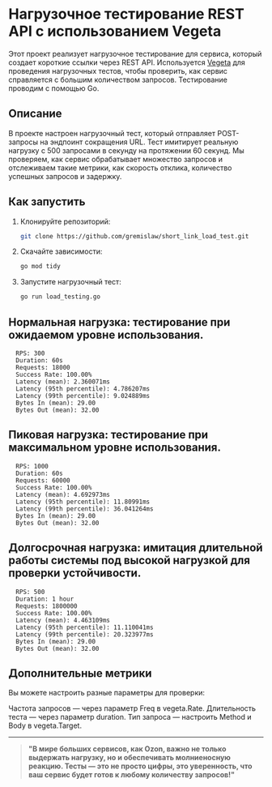 # Нагрузочное тестирование REST API с использованием Vegeta

Этот проект реализует нагрузочное тестирование для сервиса, который создает короткие ссылки через REST API. Используется [Vegeta](https://github.com/tsenart/vegeta) для проведения нагрузочных тестов, чтобы проверить, как сервис справляется с большим количеством запросов. Тестирование проводим с помощью Go.

## Описание

В проекте настроен нагрузочный тест, который отправляет POST-запросы на эндпоинт сокращения URL. Тест имитирует реальную нагрузку с 500 запросами в секунду на протяжении 60 секунд. Мы проверяем, как сервис обрабатывает множество запросов и отслеживаем такие метрики, как скорость отклика, количество успешных запросов и задержку.

## Как запустить

1. Клонируйте репозиторий:
   ```bash
   git clone https://github.com/gremislaw/short_link_load_test.git
   ```
2. Скачайте зависимости:
   ```bash
   go mod tidy
   ```
4. Запустите нагрузочный тест:
   ```bash
   go run load_testing.go
   ```

## Нормальная нагрузка: тестирование при ожидаемом уровне использования. 

      RPS: 300
      Duration: 60s
      Requests: 18000
      Success Rate: 100.00%
      Latency (mean): 2.360071ms
      Latency (95th percentile): 4.786207ms
      Latency (99th percentile): 9.024889ms
      Bytes In (mean): 29.00
      Bytes Out (mean): 32.00

## Пиковая нагрузка: тестирование при максимальном уровне использования.

      RPS: 1000
      Duration: 60s
      Requests: 60000
      Success Rate: 100.00%
      Latency (mean): 4.692973ms
      Latency (95th percentile): 11.80991ms
      Latency (99th percentile): 36.041264ms
      Bytes In (mean): 29.00
      Bytes Out (mean): 32.00

## Долгосрочная нагрузка: имитация длительной работы системы под высокой нагрузкой для проверки устойчивости.

      RPS: 500
      Duration: 1 hour
      Requests: 1800000
      Success Rate: 100.00%
      Latency (mean): 4.463109ms
      Latency (95th percentile): 11.110041ms
      Latency (99th percentile): 20.323977ms
      Bytes In (mean): 29.00
      Bytes Out (mean): 32.00

## Дополнительные метрики

Вы можете настроить разные параметры для проверки:

Частота запросов — через параметр Freq в vegeta.Rate.
Длительность теста — через параметр duration.
Тип запроса — настроить Method и Body в vegeta.Target.

---


> **"В мире больших сервисов, как Ozon, важно не только выдержать нагрузку, но и обеспечивать молниеносную реакцию. Тесты — это не просто цифры, это уверенность, что ваш сервис будет готов к любому количеству запросов!"**

